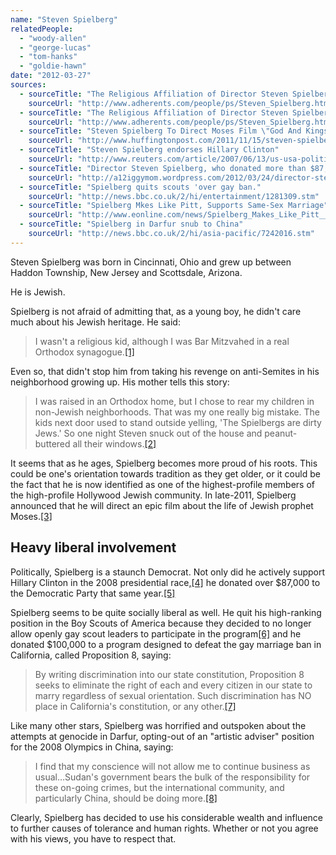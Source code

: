 ```yaml
---
name: "Steven Spielberg"
relatedPeople:
  - "woody-allen"
  - "george-lucas"
  - "tom-hanks"
  - "goldie-hawn"
date: "2012-03-27"
sources:
  - sourceTitle: "The Religious Affiliation of Director Steven Spielberg"
    sourceUrl: "http://www.adherents.com/people/ps/Steven_Spielberg.html"
  - sourceTitle: "The Religious Affiliation of Director Steven Spielberg"
    sourceUrl: "http://www.adherents.com/people/ps/Steven_Spielberg.html"
  - sourceTitle: "Steven Spielberg To Direct Moses Film \"God And Kings': Report"
    sourceUrl: "http://www.huffingtonpost.com/2011/11/15/steven-spielberg-to-direct-gods-and-monsters_n_1095763.html"
  - sourceTitle: "Steven Spielberg endorses Hillary Clinton"
    sourceUrl: "http://www.reuters.com/article/2007/06/13/us-usa-politics-hollywood-idUSN1336954720070613"
  - sourceTitle: "Director Steven Spielberg, who donated more than $87,000 to the Democratic Party in the last election cycle, has a co-producer who feels a little differently than he does about President Barack Obama"
    sourceUrl: "http://a12iggymom.wordpress.com/2012/03/24/director-steven-spielberg-who-donated-more-than-87000-to-the-democratic-party-in-the-last-election-cycle-has-a-co-producer-who-feels-a-little-differently-than-he-does-about-president-barack-obama/"
  - sourceTitle: "Spielberg quits scouts 'over gay ban."
    sourceUrl: "http://news.bbc.co.uk/2/hi/entertainment/1281309.stm"
  - sourceTitle: "Spielberg Mkes Like Pitt, Supports Same-Sex Marriage"
    sourceUrl: "http://www.eonline.com/news/Spielberg_Makes_Like_Pitt__Supports_Same_Sex_Marriage/30446"
  - sourceTitle: "Spielberg in Darfur snub to China"
    sourceUrl: "http://news.bbc.co.uk/2/hi/asia-pacific/7242016.stm"
---
```


Steven Spielberg was born in Cincinnati, Ohio and grew up between Haddon Township, New Jersey and Scottsdale, Arizona.

He is Jewish.

Spielberg is not afraid of admitting that, as a young boy, he didn't care much about his Jewish heritage. He said:

>I wasn't a religious kid, although I was Bar Mitzvahed in a real Orthodox synagogue.<a class="source-citation" href="http://www.adherents.com/people/ps/Steven_Spielberg.html" title="The Religious Affiliation of Director Steven Spielberg">[1]</a>

Even so, that didn't stop him from taking his revenge on anti-Semites in his neighborhood growing up. His mother tells this story:

>I was raised in an Orthodox home, but I chose to rear my children in non-Jewish neighborhoods. That was my one really big mistake. The kids next door used to stand outside yelling, 'The Spielbergs are dirty Jews.' So one night Steven snuck out of the house and peanut-buttered all their windows.<a class="source-citation" href="http://www.adherents.com/people/ps/Steven_Spielberg.html" title="The Religious Affiliation of Director Steven Spielberg">[2]</a>

It seems that as he ages, Spielberg becomes more proud of his roots. This could be one's orientation towards tradition as they get older, or it could be the fact that he is now identified as one of the highest-profile members of the high-profile Hollywood Jewish community. In late-2011, Spielberg announced that he will direct an epic film about the life of Jewish prophet Moses.<a class="source-citation" href="http://www.huffingtonpost.com/2011/11/15/steven-spielberg-to-direct-gods-and-monsters_n_1095763.html" title="Steven Spielberg To Direct Moses Film &quot;God And Kings&apos;: Report">[3]</a>

## Heavy liberal involvement

Politically, Spielberg is a staunch Democrat. Not only did he actively support Hillary Clinton in the 2008 presidential race,<a class="source-citation" href="http://www.reuters.com/article/2007/06/13/us-usa-politics-hollywood-idUSN1336954720070613" title="Steven Spielberg endorses Hillary Clinton">[4]</a> he donated over $87,000 to the Democratic Party that same year.<a class="source-citation" href="http://a12iggymom.wordpress.com/2012/03/24/director-steven-spielberg-who-donated-more-than-87000-to-the-democratic-party-in-the-last-election-cycle-has-a-co-producer-who-feels-a-little-differently-than-he-does-about-president-barack-obama/" title="Director Steven Spielberg, who donated more than $87,000 to the Democratic Party in the last election cycle, has a co-producer who feels a little differently than he does about President Barack Obama">[5]</a>

Spielberg seems to be quite socially liberal as well. He quit his high-ranking position in the Boy Scouts of America because they decided to no longer allow openly gay scout leaders to participate in the program<a class="source-citation" href="http://news.bbc.co.uk/2/hi/entertainment/1281309.stm" title="Spielberg quits scouts &apos;over gay ban.">[6]</a> and he donated $100,000 to a program designed to defeat the gay marriage ban in California, called Proposition 8, saying:

>By writing discrimination into our state constitution, Proposition 8 seeks to eliminate the right of each and every citizen in our state to marry regardless of sexual orientation. Such discrimination has NO place in California's constitution, or any other.<a class="source-citation" href="http://www.eonline.com/news/Spielberg_Makes_Like_Pitt__Supports_Same_Sex_Marriage/30446" title="Spielberg Mkes Like Pitt, Supports Same-Sex Marriage">[7]</a>

Like many other stars, Spielberg was horrified and outspoken about the attempts at genocide in Darfur, opting-out of an "artistic adviser" position for the 2008 Olympics in China, saying:

>I find that my conscience will not allow me to continue business as usual…Sudan's government bears the bulk of the responsibility for these on-going crimes, but the international community, and particularly China, should be doing more.<a class="source-citation" href="http://news.bbc.co.uk/2/hi/asia-pacific/7242016.stm" title="Spielberg in Darfur snub to China">[8]</a>

Clearly, Spielberg has decided to use his considerable wealth and influence to further causes of tolerance and human rights. Whether or not you agree with his views, you have to respect that.